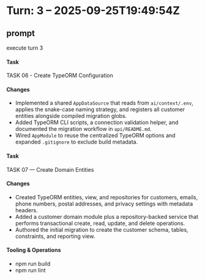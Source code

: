 # Turn: 3 – 2025-09-25T19:49:54Z

## prompt
execute turn 3

#### Task
TASK 06 - Create TypeORM Configuration
#### Changes
- Implemented a shared `AppDataSource` that reads from `ai/context/.env`, applies the snake-case naming strategy, and registers all customer entities alongside compiled migration globs.
- Added TypeORM CLI scripts, a connection validation helper, and documented the migration workflow in `api/README.md`.
- Wired `AppModule` to reuse the centralized TypeORM options and expanded `.gitignore` to exclude build metadata.

#### Task
TASK 07 — Create Domain Entities
#### Changes
- Created TypeORM entities, view, and repositories for customers, emails, phone numbers, postal addresses, and privacy settings with metadata headers.
- Added a customer domain module plus a repository-backed service that performs transactional create, read, update, and delete operations.
- Authored the initial migration to create the customer schema, tables, constraints, and reporting view.

#### Tooling & Operations
- npm run build
- npm run lint
